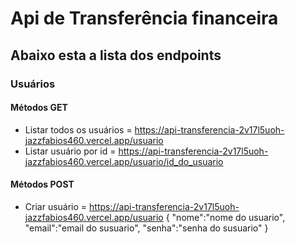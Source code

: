 # Api de Transferência financeira

## Abaixo esta a lista dos endpoints

### Usuários

#### Métodos GET
* Listar todos os usuários = https://api-transferencia-2v17l5uoh-jazzfabios460.vercel.app/usuario
* Listar usuário por id = https://api-transferencia-2v17l5uoh-jazzfabios460.vercel.app/usuario/id_do_usuario
#### Métodos POST
* Criar usuário = https://api-transferencia-2v17l5uoh-jazzfabios460.vercel.app/usuario
   {
    "nome":"nome do usuario",
    "email":"email do susuario",
    "senha":"senha do susuario"
   }